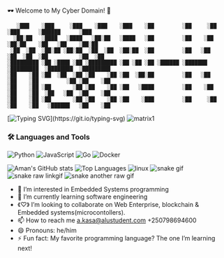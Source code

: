 🕶️ Welcome to My Cyber Domain! 👾
```
   ░███    ░███     ░███    ░███    ░███    ░██         ░██     ░██    ░███      ░██████      ░███    
  ░██░██   ░████   ░████   ░██░██   ░████   ░██         ░██    ░██    ░██░██    ░██   ░██    ░██░██   
 ░██  ░██  ░██░██ ░██░██  ░██  ░██  ░██░██  ░██         ░██   ░██    ░██  ░██  ░██          ░██  ░██  
░█████████ ░██ ░████ ░██ ░█████████ ░██ ░██ ░██ ░██████ ░███████    ░█████████  ░████████  ░█████████ 
░██    ░██ ░██  ░██  ░██ ░██    ░██ ░██  ░██░██         ░██   ░██   ░██    ░██         ░██ ░██    ░██ 
░██    ░██ ░██       ░██ ░██    ░██ ░██   ░████         ░██    ░██  ░██    ░██  ░██   ░██  ░██    ░██ 
░██    ░██ ░██       ░██ ░██    ░██ ░██    ░███         ░██     ░██ ░██    ░██   ░██████   ░██    ░██ 
```
[![Typing SVG](https://readme-typing-svg.demolab.com?font=Fira+Code&weight=200&pause=1000&color=077D37&width=435&lines=%3E%3EWelcome+To+My+Gihub+Profile+!;%3E%3E%3E+Hello%2C+World.+I+am+Aman+Kasa;%3E%3Euser%40+ema-kasa;%3E%3E+Passionate+Software+engineer+;.)](https://git.io/typing-svg)
![matrix1](https://gifdb.com/images/high/hackers-matrix-coding-4gtz6lwrja1y76g1.webp)

### 🛠️ Languages and Tools

![Python](https://img.shields.io/badge/-Python-05122A?style=flat&logo=python)
![JavaScript](https://img.shields.io/badge/-JavaScript-05122A?style=flat&logo=javascript)
![Go](https://img.shields.io/badge/-Go-05122A?style=flat&logo=go)
![Docker](https://img.shields.io/badge/-Docker-05122A?style=flat&logo=docker)

![Aman's GitHub stats](https://github-readme-stats.vercel.app/api?username=Aman-Kasa&show_icons=true&theme=radical)
![Top Languages](https://github-readme-stats.vercel.app/api/top-langs/?username=Aman-Kasa&layout=compact)
![linux](https://media.tenor.com/S61VCO73mOAAAAAi/linux-tux.gif)
![snake gif](https://github.com/Aman-Kasa/Aman-Kasa/blob/output/github-contribution-grid-snake.svg)
![snake raw linkgif](https://raw.githubusercontent.com/Aman-Kasa/Aman-Kasa/output/github-contribution-grid-snake.svg)
![snake another raw gif](https://raw.githubusercontent.com/Aman-Kasa/Aman-Kasa/output/github-contribution-grid-snake.svg)

                                                                                                 
                                                                                                 
                                                                                                 


- 👀 I’m interested in Embedded Systems programming
- 🌱 I’m currently learning software engineering
- 《♡》 I’m looking to collaborate on Web Enterprise, blockchain & Embedded systems(microcontollers).
- 📫 How to reach me a.kasa@alustudent.com  +250798694600
- 😄 Pronouns: he/him
- ⚡ Fun fact: My favorite programming language? The one I’m learning next!

<!---
Aman-Kasa/Aman-Kasa is a ✨ special ✨ repository because its `README.md` (this file) appears on your GitHub profile.
You can click the Preview link to take a look at your changes.
--->
